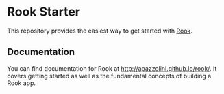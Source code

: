 # Rook Starter

This repository provides the easiest way to get started with [Rook](https://github.com/apazzolini/rook).

## Documentation

You can find documentation for Rook at http://apazzolini.github.io/rook/. It covers getting started as well as the fundamental concepts of building a Rook app.
